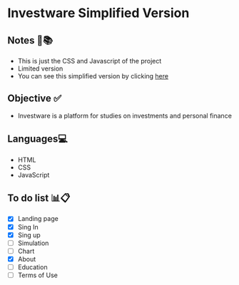 # Investware Simplified Version

## Notes :notebook_with_decorative_cover::books:
- This is just the CSS and Javascript of the project
- Limited version
- You can see this simplified version by clicking [here](https://henriqueestanislau.github.io/InvestwareSimplifiedVersion/Index/Index.html)

## Objective :white_check_mark:
- Investware is a platform for studies on investments and personal finance

## Languages:computer:
- HTML
- CSS
- JavaScript

## To do list :bar_chart::clipboard:
- [x] Landing page
- [x] Sing In
- [x] Sing up
- [ ] Simulation
- [ ] Chart
- [x] About
- [ ] Education
- [ ] Terms of Use
